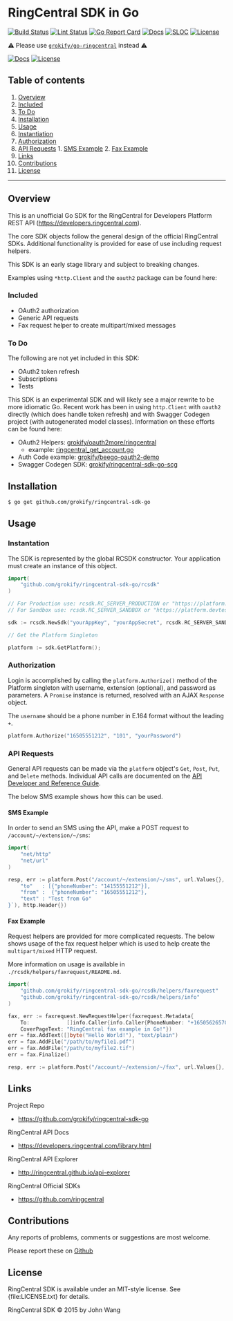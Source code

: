 # RingCentral SDK in Go

[![Build Status][build-status-svg]][build-status-url]
[![Lint Status][lint-status-svg]][lint-status-url]
[![Go Report Card][goreport-svg]][goreport-url]
[![Docs][docs-godoc-svg]][docs-godoc-url]
[![SLOC][loc-svg]][repo-url]
[![License][license-svg]][license-url]

 [used-by-svg]: https://sourcegraph.com/github.com/grokify/ringcentral-sdk-go/-/badge.svg
 [used-by-url]: https://sourcegraph.com/github.com/grokify/ringcentral-sdk-go?badge
 [build-status-svg]: https://github.com/grokify/ringcentral-sdk-go/actions/workflows/ci.yaml/badge.svg?branch=master
 [build-status-url]: https://github.com/grokify/ringcentral-sdk-go/actions/workflows/ci.yaml
 [lint-status-svg]: https://github.com/grokify/ringcentral-sdk-go/actions/workflows/lint.yaml/badge.svg?branch=master
 [lint-status-url]: https://github.com/grokify/ringcentral-sdk-go/actions/workflows/lint.yaml
 [goreport-svg]: https://goreportcard.com/badge/github.com/grokify/ringcentral-sdk-go
 [goreport-url]: https://goreportcard.com/report/github.com/grokify/ringcentral-sdk-go
 [codeclimate-status-svg]: https://codeclimate.com/github/grokify/ringcentral-sdk-go/badges/gpa.svg
 [codeclimate-status-url]: https://codeclimate.com/github/grokify/ringcentral-sdk-go
 [docs-godoc-svg]: https://pkg.go.dev/badge/github.com/grokify/ringcentral-sdk-go
 [docs-godoc-url]: https://pkg.go.dev/github.com/grokify/ringcentral-sdk-go
 [license-svg]: https://img.shields.io/badge/license-MIT-rcsdkgo.svg
 [license-url]: https://github.com/grokify/ringcentral-sdk-go/blob/master/LICENSE
 [loc-svg]: https://tokei.rs/b1/github/grokify/ringcentral-sdk-go
 [repo-url]: https://github.com/grokify/ringcentral-sdk-go

:warning: Please use [`grokify/go-ringcentral`](https://github.com/grokify/go-ringcentral) instead :warning:

[![Docs][docs-godoc-svg]][docs-godoc-link]
[![License][license-svg]][license-link]

## Table of contents

1. [Overview](#overview)
  1. [Included](#included)
  2. [To Do](#to-do)
2. [Installation](#installation)
2. [Usage](#usage)
  1. [Instantiation](#instantiation)
  1. [Authorization](#authorization)
  1. [API Requests](#api-requests)
    1. [SMS Example](#sms-example)
    2. [Fax Example](#fax-example)
6. [Links](#links)
7. [Contributions](#contributions)
8. [License](#license)

***

## Overview

This is an unofficial Go SDK for the RingCentral for Developers Platform REST API (https://developers.ringcentral.com).

The core SDK objects follow the general design of the official RingCentral SDKs. Additional functionality is provided for ease of use including request helpers.

This SDK is an early stage library and subject to breaking changes.

Examples using `*http.Client` and the `oauth2` package can be found here:



### Included

* OAuth2 authorization
* Generic API requests
* Fax request helper to create multipart/mixed messages

### To Do

The following are not yet included in this SDK:

* OAuth2 token refresh
* Subscriptions
* Tests

This SDK is an experimental SDK and will likely see a major rewrite to be more idiomatic Go. Recent work has been in using `http.Client` with `oauth2` directly (which does handle token refresh) and with Swagger Codegen project (with autogenerated model classes). Information on these efforts can be found here:

* OAuth2 Helpers: [grokify/oauth2more/ringcentral](https://github.com/grokify/oauth2more/tree/master/ringcentral)
  * example: [ringcentral_get_account.go](https://github.com/grokify/oauth2util-go/blob/master/examples/ringcentral_get_account/ringcentral_get_account.go)
* Auth Code example: [grokify/beego-oauth2-demo](https://github.com/grokify/beego-oauth2-demo)
* Swagger Codegen SDK: [grokify/ringcentral-sdk-go-scg](https://github.com/grokify/ringcentral-sdk-go-scg)


## Installation

```bash
$ go get github.com/grokify/ringcentral-sdk-go
```

## Usage

### Instantation

The SDK is represented by the global RCSDK constructor. Your application must create an instance of this object.

```go
import(
	"github.com/grokify/ringcentral-sdk-go/rcsdk"
)

// For Production use: rcsdk.RC_SERVER_PRODUCTION or "https://platform.ringcentral.com"
// For Sandbox use: rcsdk.RC_SERVER_SANDBOX or "https://platform.devtest.ringcentral.com"

sdk := rcsdk.NewSdk("yourAppKey", "yourAppSecret", rcsdk.RC_SERVER_SANDBOX)

// Get the Platform Singleton

platform := sdk.GetPlatform();
```

### Authorization

Login is accomplished by calling the `platform.Authorize()` method of the Platform singleton with username, extension
(optional), and password as parameters. A `Promise` instance is returned, resolved with an AJAX `Response` object.

The `username` should be a phone number in E.164 format without the leading `+`.

```go
platform.Authorize("16505551212", "101", "yourPassword")
```

### API Requests

General API requests can be made via the `platform` object's `Get`, `Post`, `Put`, and `Delete` methods.
Individual API calls are documented on the [API Developer and Reference Guide](https://developers.ringcentral.com/api-docs/latest/index.html).

The below SMS example shows how this can be used.

#### SMS Example

In order to send an SMS using the API, make a POST request to `/account/~/extension/~/sms`:

```go
import(
	"net/http"
	"net/url"
)

resp, err := platform.Post("/account/~/extension/~/sms", url.Values{}, []byte(`{ 
	"to"   : [{"phoneNumber": "14155551212"}],
	"from" :  {"phoneNumber": "16505551212"}, 
	"text" : "Test from Go"
}`), http.Header{})

```

#### Fax Example

Request helpers are provided for more complicated requests. The below shows usage of the
fax request helper which is used to help create the `multipart/mixed` HTTP request.

More information on usage is available in `./rcsdk/helpers/faxrequest/README.md`.

```go
import(
	"github.com/grokify/ringcentral-sdk-go/rcsdk/helpers/faxrequest"
	"github.com/grokify/ringcentral-sdk-go/rcsdk/helpers/info"
)

fax, err := faxrequest.NewRequestHelper(faxrequest.Metadata{
	To:            []info.Caller{info.Caller{PhoneNumber: "+16505626570"}},
	CoverPageText: "RingCentral fax example in Go!"})
err = fax.AddText([]byte("Hello World!"), "text/plain")
err = fax.AddFile("/path/to/myfile1.pdf")
err = fax.AddFile("/path/to/myfile2.tif")
err = fax.Finalize()

resp, err := platform.Post("/account/~/extension/~/fax", url.Values{}, fax.GetBody(), fax.GetHeaders())
```

## Links

Project Repo

* https://github.com/grokify/ringcentral-sdk-go

RingCentral API Docs

* https://developers.ringcentral.com/library.html

RingCentral API Explorer

* http://ringcentral.github.io/api-explorer

RingCentral Official SDKs

* https://github.com/ringcentral

## Contributions

Any reports of problems, comments or suggestions are most welcome.

Please report these on [Github](https://github.com/grokify/ringcentral-sdk-go)

## License

RingCentral SDK is available under an MIT-style license. See {file:LICENSE.txt} for details.

RingCentral SDK &copy; 2015 by John Wang

 [docs-godoc-svg]: https://img.shields.io/badge/docs-godoc-blue.svg
 [docs-godoc-link]: https://godoc.org/github.com/grokify/ringcentral-sdk-go
 [license-svg]: https://img.shields.io/badge/license-MIT-blue.svg
 [license-link]: https://github.com/grokify/ringcentral-sdk-go/blob/master/LICENSE.txt
